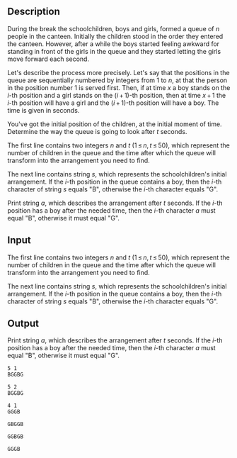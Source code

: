 ## Description

<div><p>During the break the schoolchildren, boys and girls, formed a queue of <span class="tex-span"><i>n</i></span> people in the canteen. Initially the children stood in the order they entered the canteen. However, after a while the boys started feeling awkward for standing in front of the girls in the queue and they started letting the girls move forward each second. </p><p>Let's describe the process more precisely. Let's say that the positions in the queue are sequentially numbered by integers from <span class="tex-span">1</span> to <span class="tex-span"><i>n</i></span>, at that the person in the position number <span class="tex-span">1</span> is served first. Then, if at time <span class="tex-span"><i>x</i></span> a boy stands on the <span class="tex-span"><i>i</i></span>-th position and a girl stands on the <span class="tex-span">(<i>i</i> + 1)</span>-th position, then at time <span class="tex-span"><i>x</i> + 1</span> the <span class="tex-span"><i>i</i></span>-th position will have a girl and the <span class="tex-span">(<i>i</i> + 1)</span>-th position will have a boy. The time is given in seconds.</p><p>You've got the initial position of the children, at the initial moment of time. Determine the way the queue is going to look after <span class="tex-span"><i>t</i></span> seconds.</p></div><div class="input-specification"><p>The first line contains two integers <span class="tex-span"><i>n</i></span> and <span class="tex-span"><i>t</i></span> <span class="tex-span">(1 ≤ <i>n</i>, <i>t</i> ≤ 50)</span>, which represent the number of children in the queue and the time after which the queue will transform into the arrangement you need to find. </p><p>The next line contains string <span class="tex-span"><i>s</i></span>, which represents the schoolchildren's initial arrangement. If the <span class="tex-span"><i>i</i></span>-th position in the queue contains a boy, then the <span class="tex-span"><i>i</i></span>-th character of string <span class="tex-span"><i>s</i></span> equals "<span class="tex-font-style-tt">B</span>", otherwise the <span class="tex-span"><i>i</i></span>-th character equals "<span class="tex-font-style-tt">G</span>".</p></div><div class="output-specification"><p>Print string <span class="tex-span"><i>a</i></span>, which describes the arrangement after <span class="tex-span"><i>t</i></span> seconds. If the <span class="tex-span"><i>i</i></span>-th position has a boy after the needed time, then the <span class="tex-span"><i>i</i></span>-th character <span class="tex-span"><i>a</i></span> must equal "<span class="tex-font-style-tt">B</span>", otherwise it must equal "<span class="tex-font-style-tt">G</span>".</p></div>

## Input

<p>The first line contains two integers <span class="tex-span"><i>n</i></span> and <span class="tex-span"><i>t</i></span> <span class="tex-span">(1 ≤ <i>n</i>, <i>t</i> ≤ 50)</span>, which represent the number of children in the queue and the time after which the queue will transform into the arrangement you need to find. </p><p>The next line contains string <span class="tex-span"><i>s</i></span>, which represents the schoolchildren's initial arrangement. If the <span class="tex-span"><i>i</i></span>-th position in the queue contains a boy, then the <span class="tex-span"><i>i</i></span>-th character of string <span class="tex-span"><i>s</i></span> equals "<span class="tex-font-style-tt">B</span>", otherwise the <span class="tex-span"><i>i</i></span>-th character equals "<span class="tex-font-style-tt">G</span>".</p>

## Output

<p>Print string <span class="tex-span"><i>a</i></span>, which describes the arrangement after <span class="tex-span"><i>t</i></span> seconds. If the <span class="tex-span"><i>i</i></span>-th position has a boy after the needed time, then the <span class="tex-span"><i>i</i></span>-th character <span class="tex-span"><i>a</i></span> must equal "<span class="tex-font-style-tt">B</span>", otherwise it must equal "<span class="tex-font-style-tt">G</span>".</p>





```input1
5 1
BGGBG

```




```input2
5 2
BGGBG

```




```input3
4 1
GGGB

```




```output1
GBGGB

```




```output2
GGBGB

```




```output3
GGGB

```


